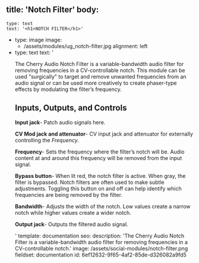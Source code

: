 title: 'Notch Filter'
body:
  -
    type: text
    text: '<h1>NOTCH FILTER</h1>'
  -
    type: image
    image:
      - /assets/modules/ug_notch-filter.jpg
    alignment: left
  -
    type: text
    text: '<p>The Cherry Audio Notch Filter is a variable-bandwidth audio filter for removing frequencies in a CV-controllable notch. This module can be used "surgically" to target and remove unwanted frequencies from an audio signal or can be used more creatively to create phaser-type effects by modulating the filter’s frequency.</p><h2><strong>Inputs, Outputs, and Controls</strong></h2><p><strong>Input jack</strong>- Patch audio signals here.</p><p><strong>CV Mod jack and attenuator</strong>- CV input jack and attenuator for externally controlling the <em>Frequency.</em></p><p><strong>Frequency</strong>- Sets the frequency where the filter’s notch will be. Audio content at and around this frequency will be removed from the input signal.</p><p><strong>Bypass button</strong>- When lit red, the notch filter is active. When gray, the filter is bypassed. Notch filters are often used to make subtle adjustments. Toggling this button on and off can help identify which frequencies are being removed by the filter.</p><p><strong>Bandwidth</strong>- Adjusts the width of the notch. Low values create a narrow notch while higher values create a wider notch.</p><p><strong>Output jack</strong>- Outputs the filtered audio signal.</p>'
template: documentation
seo:
  description: 'The Cherry Audio Notch Filter is a variable-bandwidth audio filter for removing frequencies in a CV-controllable notch.'
  image: /assets/social-modules/notch-filter.png
fieldset: documentation
id: 6ef12632-9f65-4af2-85de-d326082a9fd5
